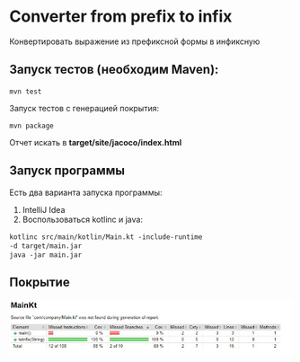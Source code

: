 # Converter from prefix to infix  
Конвертировать выражение из префиксной формы в инфиксную  
## Запуск тестов (необходим Maven):
```
mvn test
```
Запуск тестов с генерацией покрытия:
```
mvn package
```
Отчет искать в __target/site/jacoco/index.html__
## Запуск программы
Есть два варианта запуска программы:
1. IntelliJ Idea
2. Воспользоваться kotlinc и java:
```
kotlinc src/main/kotlin/Main.kt -include-runtime 
-d target/main.jar
java -jar main.jar
```
## Покрытие
![alt coverage](https://github.com/vladnov138/Programming-practice/blob/main/to_infix/assets/coverage.jpg)

